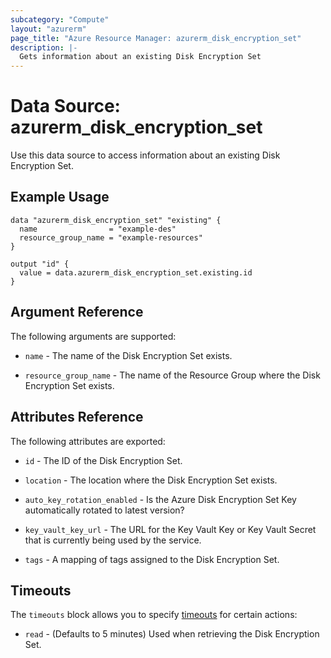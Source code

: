 ```yaml
---
subcategory: "Compute"
layout: "azurerm"
page_title: "Azure Resource Manager: azurerm_disk_encryption_set"
description: |-
  Gets information about an existing Disk Encryption Set
---
```


# Data Source: azurerm_disk_encryption_set

Use this data source to access information about an existing Disk Encryption Set.

## Example Usage

```hcl
data "azurerm_disk_encryption_set" "existing" {
  name                = "example-des"
  resource_group_name = "example-resources"
}

output "id" {
  value = data.azurerm_disk_encryption_set.existing.id
}
```

## Argument Reference

The following arguments are supported:

* `name` - The name of the Disk Encryption Set exists.

* `resource_group_name` - The name of the Resource Group where the Disk Encryption Set exists.

## Attributes Reference

The following attributes are exported:

* `id` - The ID of the Disk Encryption Set.

* `location` - The location where the Disk Encryption Set exists.

* `auto_key_rotation_enabled` - Is the Azure Disk Encryption Set Key automatically rotated to latest version?

* `key_vault_key_url` - The URL for the Key Vault Key or Key Vault Secret that is currently being used by the service.

* `tags` - A mapping of tags assigned to the Disk Encryption Set.

## Timeouts

The `timeouts` block allows you to specify [timeouts](https://www.terraform.io/language/resources/syntax#operation-timeouts) for certain actions:

* `read` - (Defaults to 5 minutes) Used when retrieving the Disk Encryption Set.

